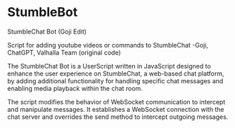 # StumbleBot
StumbleChat Bot (Goji Edit)

Script for adding youtube videos or commands to StumbleChat
-Goji, ChatGPT, Valhalla Team (original code)

The StumbleChat Bot is a UserScript written in JavaScript designed to enhance the user experience on StumbleChat, a web-based chat platform, by adding additional functionality for handling specific chat messages and enabling media playback within the chat room.

The script modifies the behavior of WebSocket communication to intercept and manipulate messages. It establishes a WebSocket connection with the chat server and overrides the send method to intercept outgoing messages.